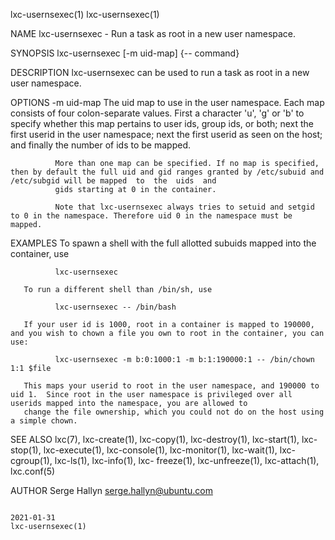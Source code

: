 lxc-usernsexec(1)                                                                                                                                                             lxc-usernsexec(1)

NAME
       lxc-usernsexec - Run a task as root in a new user namespace.

SYNOPSIS
       lxc-usernsexec [-m uid-map] {-- command}

DESCRIPTION
       lxc-usernsexec can be used to run a task as root in a new user namespace.

OPTIONS
       -m uid-map
              The  uid  map  to use in the user namespace. Each map consists of four colon-separate values. First a character 'u', 'g' or 'b' to specify whether this map pertains to user ids,
              group ids, or both; next the first userid in the user namespace; next the first userid as seen on the host; and finally the number of ids to be mapped.

              More than one map can be specified. If no map is specified, then by default the full uid and gid ranges granted by /etc/subuid and /etc/subgid will be mapped  to  the  uids  and
              gids starting at 0 in the container.

              Note that lxc-usernsexec always tries to setuid and setgid to 0 in the namespace. Therefore uid 0 in the namespace must be mapped.

EXAMPLES
       To spawn a shell with the full allotted subuids mapped into the container, use

              lxc-usernsexec

       To run a different shell than /bin/sh, use

              lxc-usernsexec -- /bin/bash

       If your user id is 1000, root in a container is mapped to 190000, and you wish to chown a file you own to root in the container, you can use:

              lxc-usernsexec -m b:0:1000:1 -m b:1:190000:1 -- /bin/chown 1:1 $file

       This maps your userid to root in the user namespace, and 190000 to uid 1.  Since root in the user namespace is privileged over all userids mapped into the namespace, you are allowed to
       change the file ownership, which you could not do on the host using a simple chown.

SEE ALSO
       lxc(7), lxc-create(1), lxc-copy(1), lxc-destroy(1), lxc-start(1), lxc-stop(1), lxc-execute(1), lxc-console(1), lxc-monitor(1), lxc-wait(1), lxc-cgroup(1), lxc-ls(1), lxc-info(1),  lxc-
       freeze(1), lxc-unfreeze(1), lxc-attach(1), lxc.conf(5)

AUTHOR
       Serge Hallyn <serge.hallyn@ubuntu.com>

                                                                                           2021-01-31                                                                         lxc-usernsexec(1)
